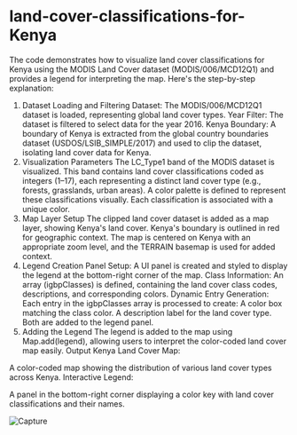 # land-cover-classifications-for-Kenya


The code demonstrates how to visualize land cover classifications for Kenya using the MODIS Land Cover dataset (MODIS/006/MCD12Q1) and provides a legend for interpreting the map. Here's the step-by-step explanation:

1. Dataset Loading and Filtering
Dataset: The MODIS/006/MCD12Q1 dataset is loaded, representing global land cover types.
Year Filter: The dataset is filtered to select data for the year 2016.
Kenya Boundary: A boundary of Kenya is extracted from the global country boundaries dataset (USDOS/LSIB_SIMPLE/2017) and used to clip the dataset, isolating land cover data for Kenya.
2. Visualization Parameters
The LC_Type1 band of the MODIS dataset is visualized. This band contains land cover classifications coded as integers (1–17), each representing a distinct land cover type (e.g., forests, grasslands, urban areas).
A color palette is defined to represent these classifications visually. Each classification is associated with a unique color.
3. Map Layer Setup
The clipped land cover dataset is added as a map layer, showing Kenya's land cover.
Kenya's boundary is outlined in red for geographic context.
The map is centered on Kenya with an appropriate zoom level, and the TERRAIN basemap is used for added context.
4. Legend Creation
Panel Setup: A UI panel is created and styled to display the legend at the bottom-right corner of the map.
Class Information: An array (igbpClasses) is defined, containing the land cover class codes, descriptions, and corresponding colors.
Dynamic Entry Generation: Each entry in the igbpClasses array is processed to create:
A color box matching the class color.
A description label for the land cover type.
Both are added to the legend panel.
5. Adding the Legend
The legend is added to the map using Map.add(legend), allowing users to interpret the color-coded land cover map easily.
Output
Kenya Land Cover Map:

A color-coded map showing the distribution of various land cover types across Kenya.
Interactive Legend:

A panel in the bottom-right corner displaying a color key with land cover classifications and their names.


![Capture](https://github.com/user-attachments/assets/e0f50b21-08e7-4c2e-9b76-02c99572a9a5)

